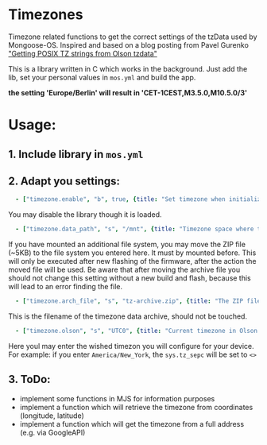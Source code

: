 # Timezones
Timezone related functions to get the correct settings of the tzData used by Mongoose-OS.
Inspired and based on a blog posting from Pavel Gurenko ["Getting POSIX TZ strings from Olson tzdata"](http://www.pavelgurenko.com/2017/05/getting-posix-tz-strings-from-olson.html)

This is a library written in C which works in the background. Just add the lib, set your personal values in `mos.yml` and build the app.

**the setting 'Europe/Berlin' will result in 'CET-1CEST,M3.5.0,M10.5.0/3'**

# Usage:

## 1. Include library in `mos.yml`

## 2. Adapt you settings:
```YAML
  - ["timezone.enable", "b", true, {title: "Set timezone when initializing the library"}]
```
You may disable the library though it is loaded.

```YAML
  - ["timezone.data_path", "s", "/mnt", {title: "Timezone space where time zone data is stored"}]
```
If you have mounted an additional file system, you may move the ZIP file (~5KB) to the file system you entered here. It must by mounted before. This will only be executed after new flashing of the firmware, after the action the moved file will be used. Be aware that after moving the archive file you should not change this setting without a new build and flash, because this will lead to an error finding the file. 
```YAML
  - ["timezone.arch_file", "s", "tz-archive.zip", {title: "The ZIP file containing the data"}]
```
This is the filename of the timezone data archive, should not be touched.
```YAML
  - ["timezone.olson", "s", "UTC0", {title: "Current timezone in Olson notation"}]

```
Here youl may enter the wished timezon you will configure for your device. For example: if you enter `America/New_York`, the `sys.tz_sepc` will be set to
`<>`
	
## 3. ToDo:
* implement some functions in MJS for information purposes
* implement a function which will retrieve the timezone from coordinates (longitude, latitude)
* implement a function which will get the timezone from a full address (e.g. via GoogleAPI)
